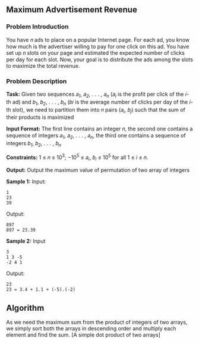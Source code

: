 ## Maximum Advertisement Revenue

### Problem Introduction
You have 𝑛 ads to place on a popular Internet page. For each ad, you know how much is the advertiser willing to pay for one click on this ad. You have set up 𝑛 slots on your page and estimated the expected number of clicks per day for each slot. Now, your goal is to distribute the ads among the slots to maximize the total revenue.

### Problem Description
**Task:** Given two sequences 𝑎<sub>*1*</sub>, 𝑎<sub>*2*</sub>, . . . , 𝑎<sub>*n*</sub> (𝑎<sub>*i*</sub> is the profit per click of the 𝑖-th ad) and 𝑏<sub>*1*</sub>, 𝑏<sub>*2*</sub>, . . . , 𝑏<sub>*n*</sub> (𝑏𝑖 is the average number of clicks per day of the 𝑖-th slot), we need to partition them into 𝑛 pairs (𝑎<sub>*i*</sub>, 𝑏<sub>*j*</sub>) such that the sum of their products is maximized

**Input Format:** The first line contains an integer 𝑛, the second one contains a sequence of integers
𝑎<sub>*1*</sub>, 𝑎<sub>*2*</sub>, . . . , 𝑎<sub>*n*</sub>, the third one contains a sequence of integers 𝑏<sub>*1*</sub>, 𝑏<sub>*2*</sub>, . . . , 𝑏<sub>*n*</sub>

**Constraints:** 1 ≤ 𝑛 ≤ 10<sup>3</sup>; −10<sup>5</sup> ≤ 𝑎<sub>𝑖</sub>, 𝑏<sub>𝑖</sub> ≤ 10<sup>5</sup> for all 1 ≤ 𝑖 ≤ 𝑛.

**Output:** Output the maximum value of permutation of two array of integers

**Sample 1:**
Input:
```
1
23
39
```
Output:
```
897
897 = 23.39
```
**Sample 2:**
Input
```
3
1 3 -5
-2 4 1
```
Output:
```
23
23 = 3.4 + 1.1 + (-5).(-2)
```

## Algorithm
As we need the maximum sum from the product of integers of two arrays, we simply sort both the arrays in descending order and multiply each element and find the sum. [A simple dot product of two arrays]